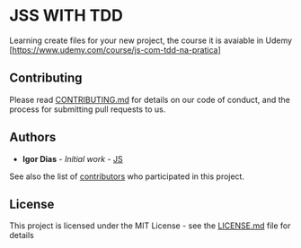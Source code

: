 # JSS WITH TDD

Learning create files for your new project, the course it is avaiable in Udemy [https://www.udemy.com/course/js-com-tdd-na-pratica]

## Contributing

Please read [CONTRIBUTING.md](https://github.com/Igorth/huntweb-react/blob/master/CONTRIBUTING.md) for details on our code of conduct, and the process for submitting pull requests to us.

## Authors

* **Igor Dias** - *Initial work* - [JS](https://github.com/Igorth/js-tdd)

See also the list of [contributors](https://github.com/your/project/contributors) who participated in this project.

## License

This project is licensed under the MIT License - see the [LICENSE.md](LICENSE.md) file for details
